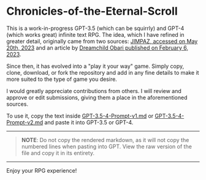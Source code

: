 # Chronicles-of-the-Eternal-Scroll

This is a work-in-progress GPT-3.5 (which can be squirrly) and GPT-4 (which works great) infinite text RPG. The idea, which I have refined in greater detail, originally came from two sources: [JIMPAZ, accessed on May 20th, 2023](https://github.com/jmpaz/promptlib/blob/main/prompts/fun/prompt-eng/prompt.txt) and an article by [Dreamchild Obari published on February 6, 2023](https://www.makeuseof.com/how-to-use-chatgpt-as-an-interactive-rpg/).

Since then, it has evolved into a "play it your way" game. Simply copy, clone, download, or fork the repository and add in any fine details to make it more suited to the type of game you desire.

I would greatly appreciate contributions from others. I will review and approve or edit submissions, giving them a place in the aforementioned sources.

To use it, copy the text inside [GPT-3.5-4-Prompt-v1.md](https://raw.githubusercontent.com/ZeroOneZero/Chronicles-of-the-Eternal-Scroll/master/GPT-3.5-4-Prompt-v1.md) or [GPT-3.5-4-Prompt-v2.md](https://raw.githubusercontent.com/ZeroOneZero/Chronicles-of-the-Eternal-Scroll/master/GPT-3.5-4-Prompt-v2.md) and paste it into GPT-3.5 or GPT-4.

---
> **NOTE**: Do not copy the rendered markdown, as it will not copy the numbered lines when pasting into GPT. View the raw version of the file and copy it in its entirety.
---

Enjoy your RPG experience!
